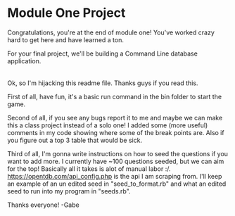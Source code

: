 # Module One Project 

Congratulations, you're at the end of module one! You've worked crazy hard to get here and have learned a ton.

For your final project, we'll be building a Command Line database application.

######

Ok, so I'm hijacking this readme file. Thanks guys if you read this.

First of all, have fun, it's a basic run command in the bin folder to start the game.

Second of all, if you see any bugs report it to me and maybe we can make this a class project instead of a solo one!  I added some (more useful) comments in my code showing where some of the break points are. Also if you figure out a top 3 table that would be sick. 

Third of all, I'm gonna write instructions on how to seed the questions if you want to add more. I currently have ~100 questions seeded, but we can aim for the top! Basically all it takes is alot of manual labor :/. https://opentdb.com/api_config.php is the api I am scraping from. I'll keep an example of an un edited seed in "seed_to_format.rb" and what an edited seed to run into my program in "seeds.rb".

Thanks everyone!
-Gabe